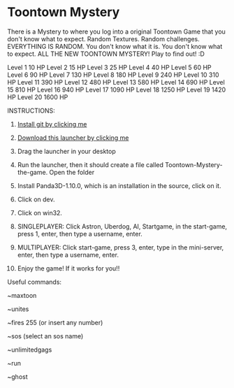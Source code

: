 # Toontown Mystery
There is a Mystery to where you log into a original Toontown Game that you don't know what to expect.
Random Textures.
Random challenges.
EVERYTHING IS RANDOM.
You don't know what it is.
You don't know what to expect.
ALL THE NEW TOONTOWN MYSTERY!
Play to find out! :D

Level 1 10 HP
Level 2 15 HP
Level 3 25 HP
Level 4 40 HP
Level 5 60 HP
Level 6 90 HP
Level 7 130 HP
Level 8 180 HP
Level 9 240 HP
Level 10 310 HP
Level 11 390 HP
Level 12 480 HP
Level 13 580 HP
Level 14 690 HP
Level 15 810 HP
Level 16 940 HP
Level 17 1090 HP
Level 18 1250 HP
Level 19 1420 HP
Level 20 1600 HP

INSTRUCTIONS: 
1. [Install git by clicking me](https://github.com/git-for-windows/git/releases/download/v2.28.0.windows.1/Git-2.28.0-64-bit.exe)

2. [Download this launcher by clicking me](https://cdn.discordapp.com/attachments/759468039447773205/759481548323029002/Download_TT_mystery.bat)


3. Drag the launcher in your desktop


4. Run the launcher, then it should create a file called Toontown-Mystery-the-game. Open the folder

5. Install Panda3D-1.10.0, which is an installation in the source, click on it.

6. Click on dev.

7. Click on win32.

8. SINGLEPLAYER: Click Astron, Uberdog, AI, Startgame, in the start-game, press 1, enter, then type a username, enter.

9. MULTIPLAYER: Click start-game, press 3, enter, type in the mini-server, enter, then type a username, enter.

10. Enjoy the game! If it works for you!!



Useful commands:

~maxtoon

~unites

~fires 255 (or insert any number)

~sos (select an sos name)

~unlimitedgags

~run

~ghost
